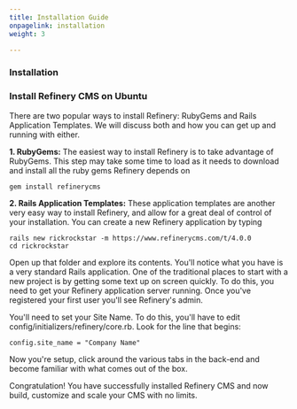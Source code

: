 ```yaml
---
title: Installation Guide
onpagelink: installation
weight: 3

---
```


### **Installation**

### Install Refinery CMS on Ubuntu

There are two popular ways to install Refinery: RubyGems and Rails Application Templates. We will discuss both and how you can get up and running with either.

**1. RubyGems:** The easiest way to install Refinery is to take advantage of RubyGems. This step may take some time to load as it needs to download and install all the ruby gems Refinery depends on

 ```
 gem install refinerycms 
```

**2. Rails Application Templates:** These application templates are another very easy way to install Refinery, and allow for a great deal of control of your installation. You can create a new Refinery application by typing

 ```
rails new rickrockstar -m https://www.refinerycms.com/t/4.0.0
cd rickrockstar 
```

Open up that folder and explore its contents. You'll notice what you have is a very standard Rails application. One of the traditional places to start with a new project is by getting some text up on screen quickly. To do this, you need to get your Refinery application server running. Once you've registered your first user you'll see Refinery's admin.

You'll need to set your Site Name. To do this, you'll have to edit config/initializers/refinery/core.rb. Look for the line that begins:

 ```
 config.site_name = "Company Name"  
```

Now you're setup, click around the various tabs in the back-end and become familiar with what comes out of the box.

Congratulation! You have successfully installed Refinery CMS and now build, customize and scale your CMS with no limits.
